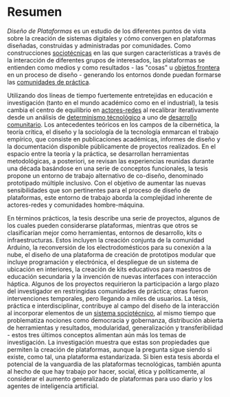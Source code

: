 Resumen
=======
*Diseño de Plataformas* es un estudio de los diferentes puntos de vista 
sobre la creación de sistemas digitales y cómo convergen en plataformas 
diseñadas, construidas y administradas por comunidades. 
Como construcciones [sociotécnicas](https://es.wikipedia.org/wiki/Sistema_sociot%C3%A9cnico) en las que surgen características 
a través de la interacción de diferentes grupos de interesados, 
las plataformas
se entienden como medios y como resultados - las "cosas" u [objetos frontera](https://fido.palermo.edu/servicios_dyc/publicacionesdc/vista/detalle_articulo.php?id_libro=523&id_articulo=10829) en un proceso de diseño - generando los entornos donde puedan formarse las [comunidades de práctica](https://es.wikipedia.org/wiki/Comunidad_de_pr%C3%A1ctica).

Utilizando dos líneas de tiempo fuertemente entretejidas en educación e investigación (tanto en el mundo académico como en el industrial), la tesis cambia el centro de equilibrio en [actores-redes](https://es.wikipedia.org/wiki/Teor%C3%ADa_del_Actor-Red) al recalibrar iterativamente desde un análisis de [determinismo técnológico](https://es.wikipedia.org/wiki/Determinismo_tecnol%C3%B3gico) a uno de [desarrollo comunitario](https://es.wikipedia.org/wiki/Desarrollo_comunitario). Los antecedentes teóricos en los campos de la cibernética, la teoría crítica, el diseño y la sociología de la tecnología enmarcan el trabajo empírico, que consiste en publicaciones académicas, informes de diseño y la documentación disponible públicamente de proyectos realizados. En el espacio entre la teoría y la práctica, se desarrollan herramientas metodológicas, a posteriori, se revisan las experiencias reunidas durante una década basándose en una serie de conceptos funcionales, la tesis propone un entorno de trabajo alternativo de co-diseño, denominado prototipado múltiple inclusivo. Con el objetivo de aumentar las nuevas sensibilidades que son pertinentes para el proceso de diseño de plataformas, este entorno de trabajo aborda la complejidad inherente de actores-redes y comunidades hombre-máquina.

En términos prácticos, la tesis describe una serie de proyectos, algunos de los cuales pueden considerarse plataformas, mientras que otros se clasificarían mejor como herramientas, entornos de desarrollo, kits o infraestructuras. Estos incluyen la creación conjunta de la comunidad Arduino, la reconversión de los electrodomésticos para su conexión a la nube, el diseño de una plataforma de creación de prototipos modular que incluye programación y electrónica, el despliegue de un sistema de ubicación en interiores, la creación de kits educativos para maestros de educación secundaria y la invención de nuevas interfaces con interacción háptica. Algunos de los proyectos requirieron la participación a largo plazo del investigador en restringidas comunidades de práctica; otras fueron intervenciones temporales, pero llegando a miles de usuarios. La tésis, práctica e interdisciplinar, contribuye al campo del diseño de la interacción al incorporar elementos de un [sistema sociotécnico](https://es.wikipedia.org/wiki/Sistema_sociot%C3%A9cnico), al mismo tiempo que problematiza nociones como democracia y gobernanza, distribución abierta de herramientas y resultados, modularidad, generalización y transferibilidad - estos tres últimos conceptos alimentan aún más los temas de investigación. La investigación muestra que estas son propiedades que permiten la creación de plataformas, aunque la pregunta sigue siendo si existe, como tal,  una plataforma estandarizada. Si bien esta tesis aborda el potencial de la vanguardia de las plataformas tecnológicas, también apunta al hecho de que hay trabajo por hacer, social, ética y políticamente, al considerar el aumento generalizado de plataformas para uso diario y los agentes de inteligencia artificial.
